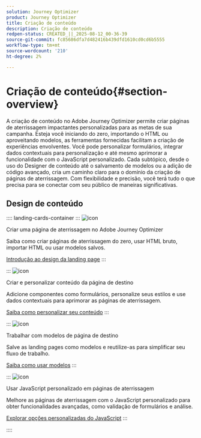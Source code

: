 ```yaml
---
solution: Journey Optimizer
product: Journey Optimizer
title: Criação de conteúdo
description: Criação de conteúdo
redpen-status: CREATED_||_2025-08-12_00-36-39
source-git-commit: fc85686dfa7d482416b439dfd1610cd0cd6b5555
workflow-type: tm+mt
source-wordcount: '210'
ht-degree: 2%

---
```



# Criação de conteúdo{#section-overview}

A criação de conteúdo no Adobe Journey Optimizer permite criar páginas de aterrissagem impactantes personalizadas para as metas de sua campanha. Esteja você iniciando do zero, importando o HTML ou aproveitando modelos, as ferramentas fornecidas facilitam a criação de experiências envolventes. Você pode personalizar formulários, integrar dados contextuais para personalização e até mesmo aprimorar a funcionalidade com o JavaScript personalizado. Cada subtópico, desde o uso do Designer de conteúdo até o salvamento de modelos ou a adição de código avançado, cria um caminho claro para o domínio da criação de páginas de aterrissagem. Com flexibilidade e precisão, você terá tudo o que precisa para se conectar com seu público de maneiras significativas.

## Design de conteúdo

:::: landing-cards-container
:::
![icon](https://cdn.experienceleague.adobe.com/icons/circle-play.svg?lang=pt-BR)

Criar uma página de aterrissagem no Adobe Journey Optimizer

Saiba como criar páginas de aterrissagem do zero, usar HTML bruto, importar HTML ou usar modelos salvos.

[Introdução ao design da landing page](../using/landing-pages/design-lp.md)
:::

:::
![icon](https://cdn.experienceleague.adobe.com/icons/puzzle-piece.svg?lang=pt-BR)

Criar e personalizar conteúdo da página de destino

Adicione componentes como formulários, personalize seus estilos e use dados contextuais para aprimorar as páginas de aterrissagem.

[Saiba como personalizar seu conteúdo](../using/landing-pages/lp-content.md)
:::

:::
![icon](https://cdn.experienceleague.adobe.com/icons/list-check.svg?lang=pt-BR)

Trabalhar com modelos de página de destino

Salve as landing pages como modelos e reutilize-as para simplificar seu fluxo de trabalho.

[Saiba como usar modelos](../using/landing-pages/lp-templates.md)
:::

:::
![icon](https://cdn.experienceleague.adobe.com/icons/code-branch.svg?lang=pt-BR)

Usar JavaScript personalizado em páginas de aterrissagem

Melhore as páginas de aterrissagem com o JavaScript personalizado para obter funcionalidades avançadas, como validação de formulários e análise.

[Explorar opções personalizadas do JavaScript](../using/landing-pages/lp-custom-js.md)
:::

::::
